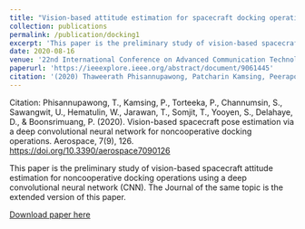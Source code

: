 ```yaml
---
title: "Vision-based attitude estimation for spacecraft docking operation through deep learning algorithm"
collection: publications
permalink: /publication/docking1
excerpt: 'This paper is the preliminary study of vision-based spacecraft attitude estimation for noncooperative docking operations using a deep convolutional neural network (CNN).'
date: 2020-08-16
venue: '22nd International Conference on Advanced Communication Technology (ICACT 2020)'
paperurl: 'https://ieeexplore.ieee.org/abstract/document/9061445'
citation: '(2020) Thaweerath Phisannupawong, Patcharin Kamsing, Peerapong Tortceka, Soemsak Yooyen'
---
```

Citation: Phisannupawong, T., Kamsing, P., Torteeka, P., Channumsin, S., Sawangwit, U., Hematulin, W., Jarawan, T., Somjit, T., Yooyen, S., Delahaye, D., & Boonsrimuang, P. (2020). Vision-based spacecraft pose estimation via a deep convolutional neural network for noncooperative docking operations. Aerospace, 7(9), 126. https://doi.org/10.3390/aerospace7090126 

This paper is the preliminary study of vision-based spacecraft attitude estimation for noncooperative docking operations using a deep convolutional neural network (CNN). The Journal of the same topic is the extended version of this paper.

[Download paper here](https://ieeexplore.ieee.org/abstract/document/9061445)